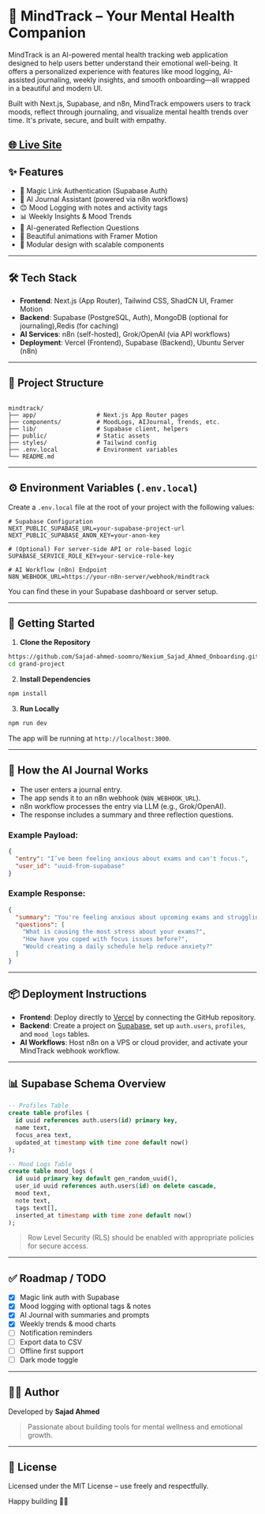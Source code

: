 

# 🧠 MindTrack – Your Mental Health Companion

MindTrack is an AI-powered mental health tracking web application designed to help users better understand their emotional well-being. It offers a personalized experience with features like mood logging, AI-assisted journaling, weekly insights, and smooth onboarding—all wrapped in a beautiful and modern UI.

Built with Next.js, Supabase, and n8n, MindTrack empowers users to track moods, reflect through journaling, and visualize mental health trends over time. It's private, secure, and built with empathy.

[🌐 Live Site](https://mental-health-assistant-gilt.vercel.app/)
---

## ✨ Features

- 🔐 Magic Link Authentication (Supabase Auth)
- 📝 AI Journal Assistant (powered via n8n workflows)
- 😊 Mood Logging with notes and activity tags
- 📊 Weekly Insights & Mood Trends
- 💬 AI-generated Reflection Questions
- 🎨 Beautiful animations with Framer Motion
- 🧩 Modular design with scalable components

---

## 🛠️ Tech Stack

- **Frontend**: Next.js (App Router), Tailwind CSS, ShadCN UI, Framer Motion
- **Backend**: Supabase (PostgreSQL, Auth), MongoDB (optional for journaling),Redis (for caching)
- **AI Services**: n8n (self-hosted), Grok/OpenAI (via API workflows)
- **Deployment**: Vercel (Frontend), Supabase (Backend), Ubuntu Server (n8n)

---

## 📁 Project Structure

```

mindtrack/
├── app/                 # Next.js App Router pages
├── components/          # MoodLogs, AIJournal, Trends, etc.
├── lib/                 # Supabase client, helpers
├── public/              # Static assets
├── styles/              # Tailwind config
├── .env.local           # Environment variables
└── README.md

````

---

## ⚙️ Environment Variables (`.env.local`)

Create a `.env.local` file at the root of your project with the following values:

```env
# Supabase Configuration
NEXT_PUBLIC_SUPABASE_URL=your-supabase-project-url
NEXT_PUBLIC_SUPABASE_ANON_KEY=your-anon-key

# (Optional) For server-side API or role-based logic
SUPABASE_SERVICE_ROLE_KEY=your-service-role-key

# AI Workflow (n8n) Endpoint
N8N_WEBHOOK_URL=https://your-n8n-server/webhook/mindtrack
````

You can find these in your Supabase dashboard or server setup.

---

## 🚀 Getting Started

1. **Clone the Repository**

```bash
https://github.com/Sajad-ahmed-soomro/Nexium_Sajad_Ahmed_Onboarding.git
cd grand-project
```

2. **Install Dependencies**

```bash
npm install
```

3. **Run Locally**

```bash
npm run dev
```

The app will be running at `http://localhost:3000`.

---

## 🧠 How the AI Journal Works

* The user enters a journal entry.
* The app sends it to an n8n webhook (`N8N_WEBHOOK_URL`).
* n8n workflow processes the entry via LLM (e.g., Grok/OpenAI).
* The response includes a summary and three reflection questions.

### Example Payload:

```json
{
  "entry": "I’ve been feeling anxious about exams and can't focus.",
  "user_id": "uuid-from-supabase"
}
```

### Example Response:

```json
{
  "summary": "You're feeling anxious about upcoming exams and struggling to focus.",
  "questions": [
    "What is causing the most stress about your exams?",
    "How have you coped with focus issues before?",
    "Would creating a daily schedule help reduce anxiety?"
  ]
}
```

---

## 📦 Deployment Instructions

* **Frontend**: Deploy directly to [Vercel](https://vercel.com/) by connecting the GitHub repository.
* **Backend**: Create a project on [Supabase](https://supabase.com/), set up `auth.users`, `profiles`, and `mood_logs` tables.
* **AI Workflows**: Host n8n on a VPS or cloud provider, and activate your MindTrack webhook workflow.

---

## 📊 Supabase Schema Overview

```sql
-- Profiles Table
create table profiles (
  id uuid references auth.users(id) primary key,
  name text,
  focus_area text,
  updated_at timestamp with time zone default now()
);

-- Mood Logs Table
create table mood_logs (
  id uuid primary key default gen_random_uuid(),
  user_id uuid references auth.users(id) on delete cascade,
  mood text,
  note text,
  tags text[],
  inserted_at timestamp with time zone default now()
);
```

> Row Level Security (RLS) should be enabled with appropriate policies for secure access.

---

## ✅ Roadmap / TODO

* [x] Magic link auth with Supabase
* [x] Mood logging with optional tags & notes
* [x] AI Journal with summaries and prompts
* [x] Weekly trends & mood charts
* [ ] Notification reminders
* [ ] Export data to CSV
* [ ] Offline first support
* [ ] Dark mode toggle

---

## 👨‍💻 Author

Developed by **Sajad Ahmed**

> Passionate about building tools for mental wellness and emotional growth.

---

## 🧾 License

Licensed under the MIT License – use freely and respectfully.

Happy building 🧠✨
